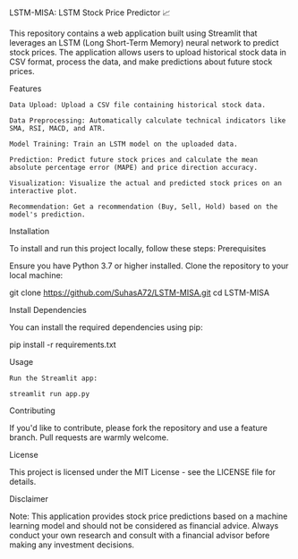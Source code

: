 LSTM-MISA: LSTM Stock Price Predictor 📈

This repository contains a web application built using Streamlit that leverages an LSTM (Long Short-Term Memory) neural network to predict stock prices. The application allows users to upload historical stock data in CSV format, process the data, and make predictions about future stock prices.

Features

    Data Upload: Upload a CSV file containing historical stock data.
    
    Data Preprocessing: Automatically calculate technical indicators like SMA, RSI, MACD, and ATR.
    
    Model Training: Train an LSTM model on the uploaded data.
    
    Prediction: Predict future stock prices and calculate the mean absolute percentage error (MAPE) and price direction accuracy.
    
    Visualization: Visualize the actual and predicted stock prices on an interactive plot.
    
    Recommendation: Get a recommendation (Buy, Sell, Hold) based on the model's prediction.

Installation

  To install and run this project locally, follow these steps:
  Prerequisites

  Ensure you have Python 3.7 or higher installed. Clone the repository to your local machine:

  git clone https://github.com/SuhasA72/LSTM-MISA.git
  cd LSTM-MISA
  
Install Dependencies

  You can install the required dependencies using pip:

  pip install -r requirements.txt

Usage

    Run the Streamlit app:

    streamlit run app.py

Contributing

  If you'd like to contribute, please fork the repository and use a feature branch. Pull requests are warmly welcome.

License

  This project is licensed under the MIT License - see the LICENSE file for details.

Disclaimer

  Note: This application provides stock price predictions based on a machine learning model and should not be considered as financial advice. Always conduct your own research and consult with a financial advisor before making any investment decisions.


